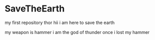 # SaveTheEarth
my first repository
thor
hii
i am here to save the earth

my weapon is hammer
i am the god of thunder
once i lost my hammer

